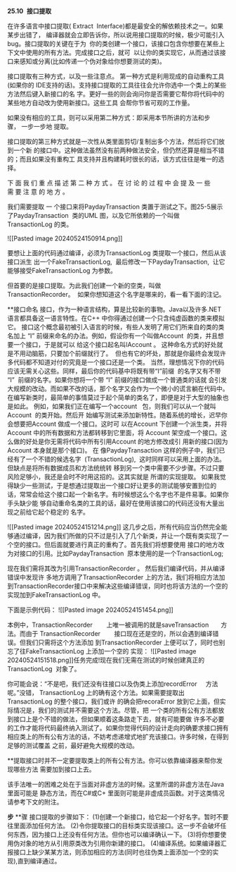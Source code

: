 **25.10**  **接口提取**

在许多语言中接口提取( Extract  Interface)都是最安全的解依赖技术之一。如果某步出错了， 编译器就会立即告诉你，所以说用接口提取的时候，极少可能引入bug。接口提取的关键在于为  你的类创建一个接口，该接口包含你想要在某些上下文中使用的所有方法。完成接口之后，就可  以让你的类实现它，从而通过该接口来感知或分离(比如传递一个伪对象给你想要测试的类)。

接口提取有三种方式，以及一些注意点。
第一种方式是利用现成的自动重构工具(如果你的 IDE支持的话)。支持接口提取的工具往往会允许你选中一个类上的某些方法然后键入新接口的名 字。更好一些的则会询问你是否需要它帮你将代码中的某些地方自动改为使用新接口。这些工具 会帮你节省可观的工作量。

如果没有相应的工具，则可以采用第二种方式：即采用本节所讲的方法和步骤， 一步一步地 提取。

接口提取的第三种方式就是一次性从类里面剪切/复制出多个方法，然后将它们放到一个新 的接口中。这种做法虽然没有前两种做法安全，但仍然还算是相当不错的；而且如果没有重构工 具支持并且构建耗时很长的话，该方式往往是唯一的选择。

下 面 我 们 重 点 描 述 第 二 种 方 式 。 在 讨 论 的 过 程 中 会 提 及 一 些 需 要 注 意 的 地 方 。

我们需要提取 一 个接口来将PaydayTransaction 类置于测试之下。图25-5展示了PaydayTransaction  类的UML 图，以及它所依赖的一个叫做TransactionLog 的类。

![[Pasted image 20240524150914.png]]

要想让上面的代码通过编译，必须为TransactionLog 类提取一个接口，然后从该接口派生 出一个FakeTransactionLog,  最后修改一下PaydayTransaction,  让它能够接受FakeTransactionLog 为参数。

但首要的是接口提取。为此我们创建一个新的空类，叫做TransactionRecorder。  如果你想知道这个名字是哪来的，看一看下面的注记。

**接口命名
接口，作为一种语言结构，算是比较新的事物。Java以及许多.NET 语言都具备这一语言特性。在C++ 中你得通过创建一个只含纯虚函数的类来模拟它。
接口这个概念最初被引入语言的时候，有些人发明了用它们所来自的类的类名加上 “I”
前缀来命名的办法。例如，假设你有一个叫做Account  的类，并且想要一个接口，于是就可以 给这个接口起名叫IAccount 。 这种命名方式的好处就是不用动脑筋，只要加个前缀就行了。  但也有它的坏处，那就是你最终会发现许多代码都不知道对付的究竟是一个接口还是一个类。 当然，理想情况下你的代码应该无需关心这些。同样，最后你的代码基中将既有带“I”前缀  的名字又有不带 “I”  前缀的名字。如果你想将一个带 “I” 前缀的接口做成一个普通类的话就 会引发大规模的改动。而如果不改的话，那个名字又会作为一个微小的谎言躺在代码中。
在编写新类时，最简单的事情莫过于起个简单的类名了，即便是对于大型的抽象也是如此。 例如，如果我们正在编写一个account   包，则我们可以从一个就叫Account  的类开始。然后开 始编写测试来添加新特性。随着系统的增长，迟早你会想要把Account 做成一个接口。这时可 以在Account 下创建一个派生类，并将Account 中的所有数据和方法都转移到它里面，将 Account 架空成一个接口。这么做的好处是你无需将代码中所有引用Account 的地方修改成引 用新的接口(因为Account 本身就是那个接口)。
在 像PaydayTransaction 这样的例子中，我们已经有了一个不错的候选名字  (TransactionLog),  这时同样可以采用上面的办法。但缺点是将所有数据成员和方法统统转 移到另一个类中需要不少步骤。不过只要风险足够小，我还是会时不时用这招的。这其实就是 所谓的实现提取。
如果我觉得缺少一些测试，于是想通过提取出一个接口好让更多的测试能够安置到位的 话，常常会给这个接口起一个新名字。有时候想这么个名字也不是件易事。如果你手头缺少能 够自动重命名类的工具的话，最好在使用该接口的代码还没有大量出现之前给它起个稳定的 名字。

![[Pasted image 20240524151214.png]]
这几步之后，所有代码应当仍然完全能够通过编译，因为我们所做的只不过是引入了几个新类，并让一个既有类实现了一个空的接口。但后面就要进行真正的重构了。首先我们将想要使用 接口的地方改为对接口的引用。比如PaydayTransaction  原本使用的是一个TransactionLog;

现在我们需将其改为引用TransactionRecorder 。 然后我们编译代码，并从编译错误中发现许 多地方调用了TransactionRecorder 上的方法，我们将相应方法加到TransactionRecorder接口中来解决这些编译错误，同时也将该方法的一个空的实现加到FakeTransactionLog 中。

下面是示例代码：
![[Pasted image 20240524151454.png]]

本例中，TransactionRecorder        上唯一被调用的就是saveTransaction       方法。而由于 TransactionRecorder        接口现在还是空的，所以会遇到编译错误。但我们只需将这个方法添加 到TransactionRecorder 上便可以了，同时也别忘了往FakeTransactionLog 上添加一个空的 实现：
![[Pasted image 20240524151518.png]]任务完成!现在我们无需在测试的时候创建真正的TransactionLog  对象了。

你可能会说：“不是吧，我们还没有往接口以及伪类上添加recordError     方法呢。”没错， TransactionLog 上的确有这个方法。如果需要提取出TransactionLog 的整个接口，我们或许 的确会把recoraError 放到它上面，但实际情况是，我们的测试并不需要这个方法。尽管，把 一个类的所有公有方法都放到接口上是个不错的做法，但如果顺着这条路走下去，就有可能要做 许多不必要的工作才能将代码最终纳入测试了。如果你觉得代码的设计走向的确要求接口拥有相应类上的所有公有方法的话，不妨考虑递增式地扩充该接口。许多时候，在得到足够的测试覆盖 之前，最好避免大规模的改动。

**提取接口时并不一定要提取类上的所有公有方法。你可以依靠编译器来帮你发现哪些方法 需要加到接口上去。

该手法唯一的困难之处在于当面对非虚方法的时候。这里所谓的非虚方法在Java里面可能是 静态方法，而在C#或C+ 里面则可能是非虚成员函数。对于这类情况请参考下文的附注。

**步** **骤
接口提取的步骤如下：
(1)创建一个新接口，给它起一个好名字。暂时不要往里面添加任何方法。
(2)令你提取接口的目标类实现该接口。这一步不会破坏任何东西，因为接口上还没有任何方法。但你也可以编译确认一下。
(3)将你想要使用伪对象的地方从引用原类改为引用你新建的接口。
(4)编译系统。如果编译器汇报接口上缺少某某方法，则添加相应的方法(同时也往伪类上面添加一个空的实现),直到编译通过。